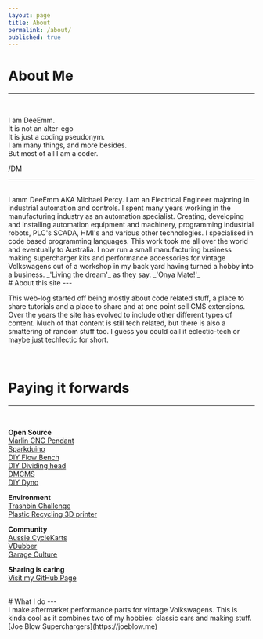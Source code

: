 ```yaml
---
layout: page
title: About
permalink: /about/
published: true
---
```


# About Me
---
<BR>


I am DeeEmm.  
It is not an alter-ego  
It is just a coding pseudonym.  
I am many things, and more besides.   
But most of all I am a coder.  

/DM      

---
<BR>
I amm DeeEmm AKA Michael Percy.  
I am an Electrical Engineer majoring in industrial automation and controls. I spent many years working in the manufacturing industry as an automation specialist. Creating, developing and installing automation equipment and machinery, programming industrial robots, PLC's SCADA, HMI's and various other technologies. I specialised in code based programming languages. This work took me all over the world and eventually to Australia.  
I now run a small manufacturing business making supercharger kits and performance accessories for vintage Volkswagens out of a workshop in my back yard having turned a hobby into a business. _'Living the dream'_ as they say.  
_'Onya Mate!'_



<BR>
# About this site
---
<BR>
  
  
This web-log started off being mostly about code related stuff, a place to share tutorials and a place to share and at one point sell CMS extensions. Over the years the site has evolved to include other different types of content. Much of that content is still tech related, but there is also a smattering of random stuff too. I guess you could call it eclectic-tech or maybe just techlectic for short.  
<BR><BR>



# Paying it forwards
---
<BR>

**Open Source**  
[Marlin CNC Pendant](https://github.com/DeeEmm/Marlin-CNC-Pendant)  
[Sparkduino](https://github.com/DeeEmm/sparkduino)  
[DIY Flow Bench](https://github.com/DeeEmm/DIY-Flow-Bench)   
[DIY Dividing head](https://github.com/DeeEmm/DIY-Dividing-Head)  
[DMCMS](https://sourceforge.net/projects/dmcms/)  
[DIY Dyno](https://sourceforge.net/projects/diydyno/)  


**Environment**  
[Trashbin Challenge](https://trashbinchallenge.org)  
[Plastic Recycling 3D printer](https://DeeEmm.com)  


**Community**  
[Aussie CycleKarts](https://cyclekarts.com.au)  
[VDubber](https://vdubber.com)  
[Garage Culture](https://garageculture.com)  


**Sharing is caring**  
[Visit my GitHub Page](https://github.com/DeeEmm)  


<br>
# What I do  
---
<br>
I make aftermarket performance parts for vintage Volkswagens.  
This is kinda cool as it combines two of my hobbies: classic cars and making stuff.  
[Joe Blow Superchargers](https://joeblow.me)  